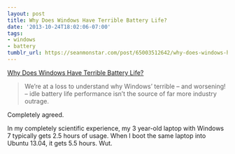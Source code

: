 ```yaml
---
layout: post
title: Why Does Windows Have Terrible Battery Life?
date: '2013-10-24T18:02:06-07:00'
tags:
- windows
- battery
tumblr_url: https://seanmonstar.com/post/65003512642/why-does-windows-have-terrible-battery-life
---
```

[Why Does Windows Have Terrible Battery Life?](http://www.codinghorror.com/blog/2013/10/why-does-windows-have-terrible-battery-life.html)  

> We’re at a loss to understand why Windows’ terrible – and worsening! – idle battery life performance isn’t the source of far more industry outrage.

Completely agreed.

In my completely scientific experience, my 3 year-old laptop with Windows 7 typically gets 2.5 hours of usage. When I boot the same laptop into Ubuntu 13.04, it gets 5.5 hours. Wut.

